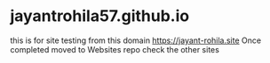 # jayantrohila57.github.io
this is for site testing from this domain https://jayant-rohila.site
Once completed moved to Websites repo check the other sites 

